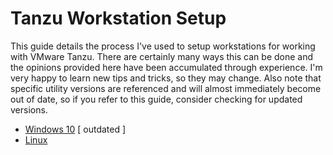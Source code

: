 # Tanzu Workstation Setup

This guide details the process I've used to setup workstations for working with VMware Tanzu.  There are certainly many ways this can be done and the opinions provided here have been accumulated through experience.  I'm very happy to learn new tips and tricks, so they may change.  Also note that specific utility versions are referenced and will almost immediately become out of date, so if you refer to this guide, consider checking for updated versions.

- [Windows 10](Windows.md) [ outdated ]
- [Linux](Linux.md)